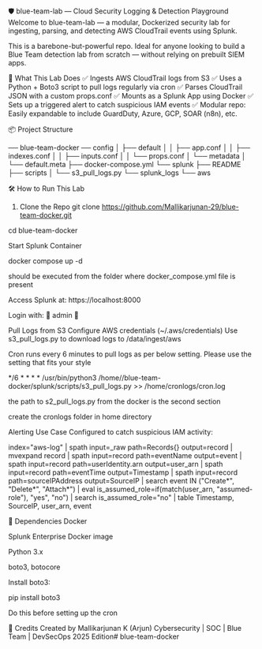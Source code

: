 🛡️ blue-team-lab — Cloud Security Logging & Detection Playground
Welcome to blue-team-lab — a modular, Dockerized security lab for ingesting, parsing, and detecting AWS CloudTrail events using Splunk.

This is a barebone-but-powerful repo. Ideal for anyone looking to build a Blue Team detection lab from scratch — without relying on prebuilt SIEM apps.

🚀 What This Lab Does
✅ Ingests AWS CloudTrail logs from S3
✅ Uses a Python + Boto3 script to pull logs regularly via cron
✅ Parses CloudTrail JSON with a custom props.conf
✅ Mounts as a Splunk App using Docker
✅ Sets up a triggered alert to catch suspicious IAM events
✅ Modular repo: Easily expandable to include GuardDuty, Azure, GCP, SOAR (n8n), etc.

📦 Project Structure

── blue-team-docker
 ── config 
│   ├── default 
│   │   ├── app.conf 
│   │   ├── indexes.conf 
│   │   ├── inputs.conf 
│   │   └── props.conf 
│   └── metadata 
│   └── default.meta 
├── docker-compose.yml 
└── splunk 
├── README 
├── scripts 
│   └── s3_pull_logs.py 
└── splunk_logs 
     └── aws

🛠️ How to Run This Lab

1. Clone the Repo
git clone https://github.com/Mallikarjunan-29/blue-team-docker.git

cd blue-team-docker

Start Splunk Container

docker compose up -d

should be executed from the folder where docker_compose.yml file is present

Access Splunk at: https://localhost:8000 

Login with: 👤 admin 🔐 <present in docker_compose.yml>

Pull Logs from S3 Configure AWS credentials (~/.aws/credentials)
Use s3_pull_logs.py to download logs to /data/ingest/aws

Cron runs every 6 minutes to pull logs as per below setting. Please use the setting that fits your style

*/6 * * * * /usr/bin/python3 /home//blue-team-docker/splunk/scripts/s3_pull_logs.py >> /home/cronlogs/cron.log

the path to s2_pull_logs.py from the docker is the second section

create the cronlogs folder in home directory 

Alerting Use Case Configured to catch suspicious IAM activity:

index="aws-log" | spath input=_raw path=Records{} output=record | mvexpand record | spath input=record path=eventName output=event | spath input=record path=userIdentity.arn output=user_arn | spath input=record path=eventTime output=Timestamp | spath input=record path=sourceIPAddress output=SourceIP | search event IN ("Create*", "Delete*", "Attach*") | eval is_assumed_role=if(match(user_arn, "assumed-role"), "yes", "no") | search is_assumed_role="no" | table Timestamp, SourceIP, user_arn, event

📌 Dependencies Docker

Splunk Enterprise Docker image

Python 3.x

boto3, botocore

Install boto3:

pip install boto3

Do this before setting up the cron


🙌 Credits Created by Mallikarjunan K (Arjun) 
Cybersecurity | SOC | Blue Team | DevSecOps 2025 
Edition# blue-team-docker